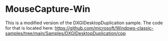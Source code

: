# MouseCapture-Win

This is a modified version of the DXGIDesktopDuplication sample. The code for that is located here: https://github.com/microsoft/Windows-classic-samples/tree/main/Samples/DXGIDesktopDuplication/cpp
